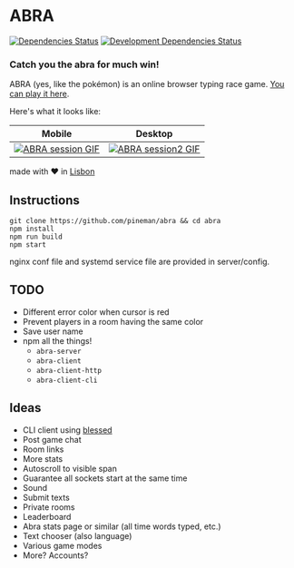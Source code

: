 # ABRA
[![Dependencies Status](https://david-dm.org/pineman/abra/status.svg)](https://david-dm.org/pineman/abra)
[![Development Dependencies Status](https://david-dm.org/pineman/abra/dev-status.svg)](https://david-dm.org/pineman/abra?type=dev)

### Catch you the abra for much win!
ABRA (yes, like the pokémon) is an online browser typing race game.
[You can play it here](https://abra.pineman.win).

Here's what it looks like:

| Mobile                                                    | Desktop                                                            |
| --------------------------------------------------------- | ------------------------------------------------------------------ |
| [![ABRA session GIF](abra.gif)](https://abra.pineman.win) | [![ABRA session2 GIF](abra_desktop.gif)](https://abra.pineman.win) |

made with :heart: in [Lisbon](https://en.wikipedia.org/wiki/Lisbon)

## Instructions
```
git clone https://github.com/pineman/abra && cd abra
npm install
npm run build
npm start
```
nginx conf file and systemd service file are provided in server/config.

## TODO
 * Different error color when cursor is red
 * Prevent players in a room having the same color
 * Save user name
 * npm all the things!
   * `abra-server`
   * `abra-client`
   * `abra-client-http`
   * `abra-client-cli`

## Ideas
 * CLI client using [blessed](https://github.com/chjj/blessed)
 * Post game chat
 * Room links
 * More stats
 * Autoscroll to visible span
 * Guarantee all sockets start at the same time
 * Sound
 * Submit texts
 * Private rooms
 * Leaderboard
 * Abra stats page or similar (all time words typed, etc.)
 * Text chooser (also language)
 * Various game modes
 * More? Accounts?
